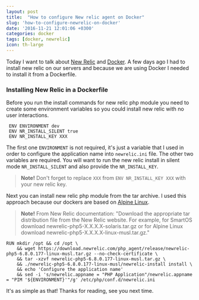 ```yaml
---
layout: post
title:  "How to configure New relic agent on Docker"
slug: 'how-to-configure-newrelic-on-docker'
date: '2016-11-21 12:01:06 +0300'
categories: docker
tags: [docker, newrelic]
icon: th-large
---
```


Today I want to talk about [New Relic](https://newrelic.com/) and [Docker](https://www.docker.com/). A few days ago I had to install new relic on our servers and because we are using Docker I needed to install it from a Dockerfile. 

### Installing New Relic in a Dockerfile

Before you run the install commands for new relic php module you need to create some environment variables so you could install new relic with no user interactions.

```
 ENV ENVIRONMENT dev
 ENV NR_INSTALL_SILENT true
 ENV NR_INSTALL_KEY XXX
```

The first one `ENVIRONMENT` is not required, it's just a variable that I used in order to configure the application name into `newrelic.ini` file.
The other two variables are required. You will want to run the new relic install in silent mode `NR_INSTALL_SILENT` and also provide the `NR_INSTALL_KEY`.

> **Note!** Don't forget to replace `XXX` from `ENV NR_INSTALL_KEY XXX` with your new relic key.


Next you can install new relic php module from the tar archive. I used this approach because our dockers are based on [Alpine Linux](https://alpinelinux.org/).

> **Note!** From New Relic documentation: "Download the appropriate tar distribution file from the New Relic website. For example, for SmartOS download newrelic-php5-X.X.X.X-solaris.tar.gz or for Alpine Linux download newrelic-php5-X.X.X.X-linux-musl.tar.gz."

```
RUN mkdir /opt && cd /opt \
	&& wget https://download.newrelic.com/php_agent/release/newrelic-php5-6.8.0.177-linux-musl.tar.gz --no-check-certificate \
	&& tar -xzvf newrelic-php5-6.8.0.177-linux-musl.tar.gz \
	&& ./newrelic-php5-6.8.0.177-linux-musl/newrelic-install install \
	&& echo 'Configure the application name'
	&& sed -i 's/newrelic.appname = "PHP Application"/newrelic.appname = "PIM '${ENVIRONMENT}'"/g' /etc/php/conf.d/newrelic.ini
```

It's as simple as that! Thanks for reading, see you next time.

